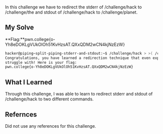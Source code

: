 In this challenge we have to redirect the stderr of /challenge/hack to /challenge/the and stdout of /challenge/hack to /challenge/planet.
## My Solve

**Flag:**pwn.college{o-Yh8eDOKLgVUkOlOh51KvHzsAT.QXxQDM2wCN4kjNzEzW}
```bash
hacker@piping~split-piping-stderr-and-stdout:~$ /challenge/hack > >( /challenge/planet ) 2> >( /challenge/the )
Congratulations, you have learned a redirection technique that even experts
struggle with! Here is your flag:
pwn.college{o-Yh8eDOKLgVUkOlOh51KvHzsAT.QXxQDM2wCN4kjNzEzW}
```

## What I Learned
Through this challenge, I was able to learn to redirect stderr and stdout of /challenge/hack to two different commands.
## Refernces
Did not use any references for this challenge.
